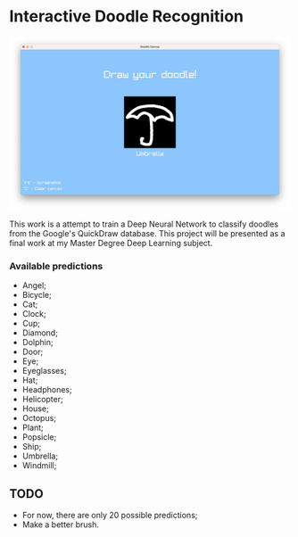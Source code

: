 # Interactive Doodle Recognition

![](./docs/screenshot.png)


This work is a attempt to train a Deep Neural Network to classify doodles from the Google's QuickDraw database.
This project will be presented as a final work at my Master Degree Deep Learning subject.

### Available predictions
- Angel;
- Bicycle;
- Cat;
- Clock;
- Cup;
- Diamond;
- Dolphin;
- Door;
- Eye;
- Eyeglasses;
- Hat;
- Headphones;
- Helicopter;
- House;
- Octopus;
- Plant;
- Popsicle;
- Ship;
- Umbrella;
- Windmill;

## TODO
- For now, there are only 20 possible predictions;
- Make a better brush.
